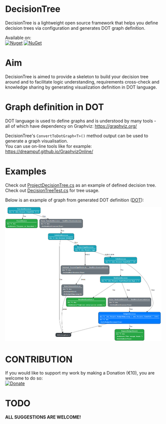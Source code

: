 # DecisionTree

DecisionTree is a lightweight open source framework that helps you define decision trees via configuration and generates DOT graph definition.<br>

Available on:<br>
<a href="https://www.nuget.org/packages/DecisionTree"><img alt="Nuget" src="https://buildstats.info/nuget/DecisionTree"></a> [![NuGet](https://img.shields.io/npm/l/express.svg)](https://github.com/Smrecz/DecisionTree/blob/master/LICENSE)<br>

# Aim

DecisionTree is aimed to provide a skeleton to build your decision tree around and to facilitate logic understanding, requirements cross-check and knowledge sharing by generating visualization definition in DOT language.<br>

# Graph definition in DOT
DOT language is used to define graphs and is understood by many tools - all of which have dependency on Graphviz: https://graphviz.org/<br>

DecisionTree's `ConvertToDotGraph<T>()` method output can be used to generate a graph visualisation.<br>
You can use on-line tools like for example: https://dreampuf.github.io/GraphvizOnline/<br>

# Examples
Check out [ProjectDecisionTree.cs](https://github.com/Smrecz/DecisionTree/blob/master/DecisionTree.Tests/Tree/ProjectDecisionTree.cs) as an example of defined decision tree.<br>
Check out [DecisionTreeTest.cs](https://github.com/Smrecz/DecisionTree/blob/master/DecisionTree.Tests/DecisionTreeTest.cs) for tree usage.<br>

Below is an example of graph from generated DOT definition ([DOT](https://github.com/Smrecz/DecisionTree/blob/master/DecisionTree.Tests/approvals/DecisionTreeTest.DecisionTree_Should_Define_Graph.approved.html)):<br>

![ProjectDecisionTree Graph](https://github.com/Smrecz/DecisionTree/blob/master/ProjectDecisionTree.png)

# CONTRIBUTION
If you would like to support my work by making a Donation (€10), you are welcome to do so:<br>
[![Donate](https://img.shields.io/badge/donate-PayPal-yellow.svg)](https://www.paypal.me/smrecz/10)

# TODO
<b>ALL SUGGESTIONS ARE WELCOME!</b>
